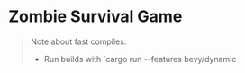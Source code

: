 # Zombie Survival Game

> Note about fast compiles:
> - Run builds with `cargo run --features bevy/dynamic
